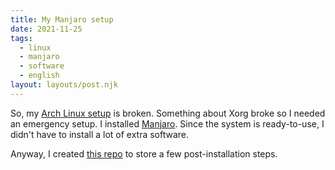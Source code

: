 ```yaml
---
title: My Manjaro setup
date: 2021-11-25
tags:
  - linux
  - manjaro
  - software
  - english
layout: layouts/post.njk
---
```


So, my [Arch Linux setup](/posts/my-linux-desktop-setup) is broken. Something about Xorg broke so I needed an emergency setup. I installed [Manjaro](https://manjaro.org/). Since the system is ready-to-use, I didn't have to install a lot of extra software.

Anyway, I created [this repo](https://github.com/juancri/my-manjaro-setup) to store a few post-installation steps.
